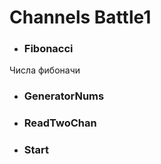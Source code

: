# Channels Battle1


- ### Fibonacci

Числа фибоначи

- ### GeneratorNums
- ### ReadTwoChan
- ### Start





